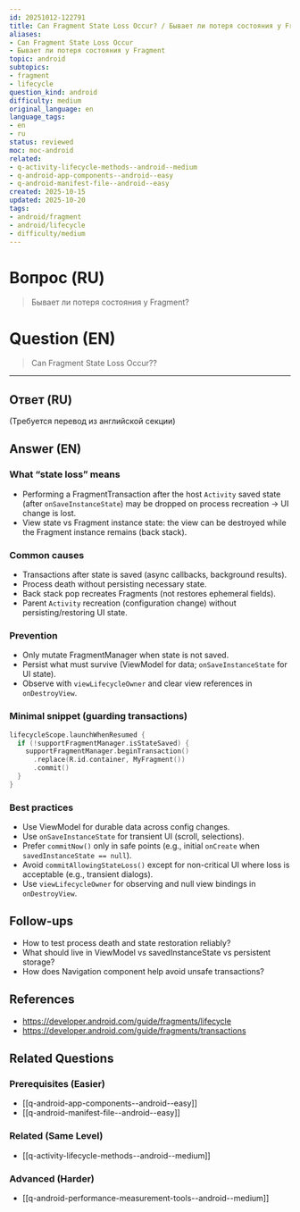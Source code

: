 ```yaml
---
id: 20251012-122791
title: Can Fragment State Loss Occur? / Бывает ли потеря состояния у Fragment
aliases:
- Can Fragment State Loss Occur
- Бывает ли потеря состояния у Fragment
topic: android
subtopics:
- fragment
- lifecycle
question_kind: android
difficulty: medium
original_language: en
language_tags:
- en
- ru
status: reviewed
moc: moc-android
related:
- q-activity-lifecycle-methods--android--medium
- q-android-app-components--android--easy
- q-android-manifest-file--android--easy
created: 2025-10-15
updated: 2025-10-20
tags:
- android/fragment
- android/lifecycle
- difficulty/medium
---
```


# Вопрос (RU)
> Бывает ли потеря состояния у Fragment?

# Question (EN)
> Can Fragment State Loss Occur??

---

## Ответ (RU)

(Требуется перевод из английской секции)

## Answer (EN)

### What “state loss” means
- Performing a FragmentTransaction after the host `Activity` saved state (after `onSaveInstanceState`) may be dropped on process recreation → UI change is lost.
- View state vs Fragment instance state: the view can be destroyed while the Fragment instance remains (back stack).

### Common causes
- Transactions after state is saved (async callbacks, background results).
- Process death without persisting necessary state.
- Back stack pop recreates Fragments (not restores ephemeral fields).
- Parent `Activity` recreation (configuration change) without persisting/restoring UI state.

### Prevention
- Only mutate FragmentManager when state is not saved.
- Persist what must survive (ViewModel for data; `onSaveInstanceState` for UI state).
- Observe with `viewLifecycleOwner` and clear view references in `onDestroyView`.

### Minimal snippet (guarding transactions)
```kotlin
lifecycleScope.launchWhenResumed {
  if (!supportFragmentManager.isStateSaved) {
    supportFragmentManager.beginTransaction()
      .replace(R.id.container, MyFragment())
      .commit()
  }
}
```

### Best practices
- Use ViewModel for durable data across config changes.
- Use `onSaveInstanceState` for transient UI (scroll, selections).
- Prefer `commitNow()` only in safe points (e.g., initial `onCreate` when `savedInstanceState == null`).
- Avoid `commitAllowingStateLoss()` except for non-critical UI where loss is acceptable (e.g., transient dialogs).
- Use `viewLifecycleOwner` for observing and null view bindings in `onDestroyView`.

## Follow-ups
- How to test process death and state restoration reliably?
- What should live in ViewModel vs savedInstanceState vs persistent storage?
- How does Navigation component help avoid unsafe transactions?

## References
- https://developer.android.com/guide/fragments/lifecycle
- https://developer.android.com/guide/fragments/transactions

## Related Questions

### Prerequisites (Easier)
- [[q-android-app-components--android--easy]]
- [[q-android-manifest-file--android--easy]]

### Related (Same Level)
- [[q-activity-lifecycle-methods--android--medium]]

### Advanced (Harder)
- [[q-android-performance-measurement-tools--android--medium]]

